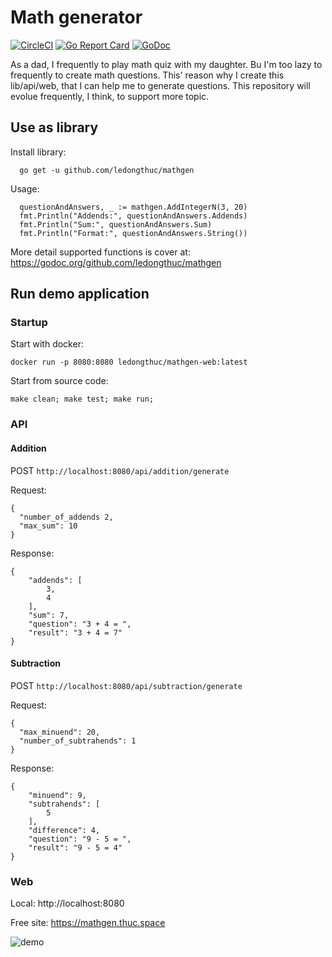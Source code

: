 # Math generator

[![CircleCI](https://circleci.com/gh/ledongthuc/mathgen.svg?style=svg)](https://circleci.com/gh/ledongthuc/mathgen) [![Go Report Card](https://goreportcard.com/badge/github.com/ledongthuc/mathgen)](https://goreportcard.com/report/github.com/ledongthuc/mathgen) [![GoDoc](https://godoc.org/github.com/ledongthuc/mathgen?status.svg)](https://godoc.org/github.com/ledongthuc/mathgen)

As a dad, I frequently to play math quiz with my daughter.
Bu I'm too lazy to frequently to create math questions. This' reason why I create this lib/api/web, that I can help me to generate questions.
This repository will evolue frequently, I think, to support more topic.

## Use as library

Install library:

```
  go get -u github.com/ledongthuc/mathgen
```

Usage:

```
  questionAndAnswers, _ := mathgen.AddIntegerN(3, 20)
  fmt.Println("Addends:", questionAndAnswers.Addends)
  fmt.Println("Sum:", questionAndAnswers.Sum)
  fmt.Println("Format:", questionAndAnswers.String())
```

More detail supported functions is cover at: https://godoc.org/github.com/ledongthuc/mathgen

## Run demo application

### Startup

Start with docker:

```
docker run -p 8080:8080 ledongthuc/mathgen-web:latest
```

Start from source code:

```
make clean; make test; make run;
```

### API

#### Addition

POST `http://localhost:8080/api/addition/generate`

Request:
```
{
  "number_of_addends 2,
  "max_sum": 10
}
```

Response:
```
{
    "addends": [
        3,
        4
    ],
    "sum": 7,
    "question": "3 + 4 = ",
    "result": "3 + 4 = 7"
}
```

#### Subtraction

POST `http://localhost:8080/api/subtraction/generate`

Request:
```
{
  "max_minuend": 20,
  "number_of_subtrahends": 1
}
```

Response:
```
{
    "minuend": 9,
    "subtrahends": [
        5
    ],
    "difference": 4,
    "question": "9 - 5 = ",
    "result": "9 - 5 = 4"
}
```

### Web

Local: http://localhost:8080

Free site: https://mathgen.thuc.space

![demo](https://user-images.githubusercontent.com/1828895/73132049-d0375700-4015-11ea-91f0-ab24f4a15382.gif)

